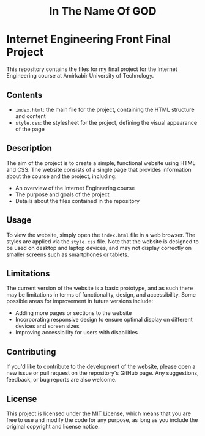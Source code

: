 <div align="center">
  <h1>In The Name Of GOD</h1>
</div>

# Internet Engineering Front Final Project

This repository contains the files for my final project for the Internet Engineering course at Amirkabir University of Technology.

## Contents
- `index.html`: the main file for the project, containing the HTML structure and content
- `style.css`: the stylesheet for the project, defining the visual appearance of the page

## Description
The aim of the project is to create a simple, functional website using HTML and CSS. The website consists of a single page that provides information about the course and the project, including:
- An overview of the Internet Engineering course
- The purpose and goals of the project
- Details about the files contained in the repository

## Usage
To view the website, simply open the `index.html` file in a web browser. The styles are applied via the `style.css` file. Note that the website is designed to be used on desktop and laptop devices, and may not display correctly on smaller screens such as smartphones or tablets.

## Limitations
The current version of the website is a basic prototype, and as such there may be limitations in terms of functionality, design, and accessibility. Some possible areas for improvement in future versions include:
- Adding more pages or sections to the website
- Incorporating responsive design to ensure optimal display on different devices and screen sizes
- Improving accessibility for users with disabilities

## Contributing
If you'd like to contribute to the development of the website, please open a new issue or pull request on the repository's GitHub page. Any suggestions, feedback, or bug reports are also welcome.

## License
This project is licensed under the [MIT License](https://opensource.org/licenses/MIT), which means that you are free to use and modify the code for any purpose, as long as you include the original copyright and license notice.
